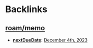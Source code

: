 
# Backlinks
## [roam/memo](<roam/memo.md>)
- **[nextDueDate](<nextDueDate.md>):** [December 4th, 2023](<December 4th, 2023.md>)

